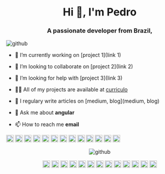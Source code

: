 <h1 align="center">Hi 👋, I'm Pedro</h1>
<h3 align="center">A passionate developer from Brazil,</h3>
<p align="left"> <img src="https://komarev.com/ghpvc/?username=github" alt="github" /> </p>

- 🔭 I’m currently working on [project 1](link 1)

- 👯 I’m looking to collaborate on [project 2](link 2)

- 🤔 I’m looking for help with [project 3](link 3)

- 👨‍💻 All of my projects are available at [curriculo](curriculo)

- 📝 I regulary write articles on [medium, blog](medium, blog)

- 💬 Ask me about **angular**

- 📫 How to reach me **email**

<p align="left"><img src="https://konpa.github.io/devicon/devicon.git/icons/vuejs/vuejs-original-wordmark.svg" alt="vuejs" width="20" height="20"/> <img src="https://konpa.github.io/devicon/devicon.git/icons/angularjs/angularjs-original.svg" alt="angularjs" width="20" height="20"/> <img src="https://konpa.github.io/devicon/devicon.git/icons/amazonwebservices/amazonwebservices-original-wordmark.svg" alt="aws" width="20" height="20"/> <img src="https://konpa.github.io/devicon/devicon.git/icons/android/android-original-wordmark.svg" alt="android" width="20" height="20"/> <img src="https://konpa.github.io/devicon/devicon.git/icons/backbonejs/backbonejs-original-wordmark.svg" alt="backbonejs" width="20" height="20"/> <img src="https://konpa.github.io/devicon/devicon.git/icons/bootstrap/bootstrap-plain.svg" alt="bootstrap" width="20" height="20"/> <img src="https://konpa.github.io/devicon/devicon.git/icons/cplusplus/cplusplus-original.svg" alt="cplusplus" width="20" height="20"/> <img src="https://konpa.github.io/devicon/devicon.git/icons/dot-net/dot-net-original-wordmark.svg" alt="dotnet" width="20" height="20"/> <img src="https://konpa.github.io/devicon/devicon.git/icons/gulp/gulp-plain.svg" alt="gulp" width="20" height="20"/> <img src="https://konpa.github.io/devicon/devicon.git/icons/typescript/typescript-original.svg" alt="typescript" width="20" height="20"/> <img src="https://konpa.github.io/devicon/devicon.git/icons/mysql/mysql-original-wordmark.svg" alt="mysql" width="20" height="20"/> <img src="https://konpa.github.io/devicon/devicon.git/icons/sass/sass-original.svg" alt="sass" width="20" height="20"/> <img src="https://konpa.github.io/devicon/devicon.git/icons/oracle/oracle-original.svg" alt="oracle" width="20" height="20"/></p><p align="center"> <img src="https://github-readme-stats.vercel.app/api?username=github&show_icons=true" alt="github" /> </p>

<p align="center">
<a href="https://codepen.io/codepen" target="blank"><img align="center" src="https://cdn.jsdelivr.net/npm/simple-icons@3.0.1/icons/codepen.svg" alt="codepen" height="20" width="20" /></a>
<a href="https://dev.to/dev.to" target="blank"><img align="center" src="https://cdn.jsdelivr.net/npm/simple-icons@3.0.1/icons/dev-dot-to.svg" alt="dev.to" height="20" width="20" /></a>
<a href="https://twitter.com/twitter" target="blank"><img align="center" src="https://cdn.jsdelivr.net/npm/simple-icons@3.0.1/icons/twitter.svg" alt="twitter" height="20" width="20" /></a>
<a href="https://linkedin.com/in/in" target="blank"><img align="center" src="https://cdn.jsdelivr.net/npm/simple-icons@3.0.1/icons/linkedin.svg" alt="in" height="20" width="20" /></a>
<a href="https://stackoverflow.com/stack" target="blank"><img align="center" src="https://cdn.jsdelivr.net/npm/simple-icons@3.0.1/icons/stackoverflow.svg" alt="stack" height="20" width="20" /></a>
<a href="https://codesandbox.com/cidesandbox" target="blank"><img align="center" src="https://cdn.jsdelivr.net/npm/simple-icons@3.0.1/icons/codesandbox.svg" alt="cidesandbox" height="20" width="20" /></a>
<a href="https://kaggle.com/kaggle" target="blank"><img align="center" src="https://cdn.jsdelivr.net/npm/simple-icons@3.0.1/icons/kaggle.svg" alt="kaggle" height="20" width="20" /></a>
<a href="https://fb.com/face" target="blank"><img align="center" src="https://cdn.jsdelivr.net/npm/simple-icons@3.0.1/icons/facebook.svg" alt="face" height="20" width="20" /></a>
<a href="https://instagram.com/insta" target="blank"><img align="center" src="https://cdn.jsdelivr.net/npm/simple-icons@3.0.1/icons/instagram.svg" alt="insta" height="20" width="20" /></a>
<a href="https://dribbble.com/drib" target="blank"><img align="center" src="https://cdn.jsdelivr.net/npm/simple-icons@3.0.1/icons/dribbble.svg" alt="drib" height="20" width="20" /></a>
<a href="https://www.behance.net/be" target="blank"><img align="center" src="https://cdn.jsdelivr.net/npm/simple-icons@3.0.1/icons/behance.svg" alt="be" height="20" width="20" /></a>
<a href="https://medium.com/medium" target="blank"><img align="center" src="https://cdn.jsdelivr.net/npm/simple-icons@3.0.1/icons/medium.svg" alt="medium" height="20" width="20" /></a>
<a href="https://www.youtube.com/c/yt" target="blank"><img align="center" src="https://cdn.jsdelivr.net/npm/simple-icons@3.0.1/icons/youtube.svg" alt="yt" height="20" width="20" /></a>
</p>